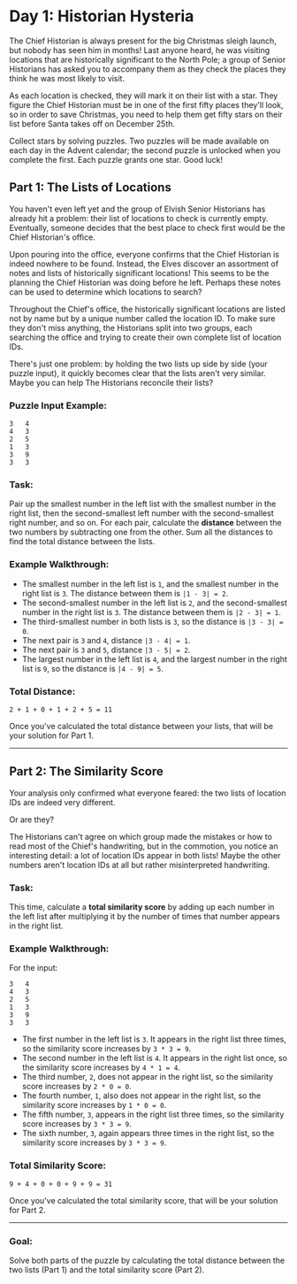 # Day 1: Historian Hysteria

The Chief Historian is always present for the big Christmas sleigh launch, but nobody has seen him in months! Last anyone heard, he was visiting locations that are historically significant to the North Pole; a group of Senior Historians has asked you to accompany them as they check the places they think he was most likely to visit.

As each location is checked, they will mark it on their list with a star. They figure the Chief Historian must be in one of the first fifty places they'll look, so in order to save Christmas, you need to help them get fifty stars on their list before Santa takes off on December 25th.

Collect stars by solving puzzles. Two puzzles will be made available on each day in the Advent calendar; the second puzzle is unlocked when you complete the first. Each puzzle grants one star. Good luck!

## Part 1: The Lists of Locations

You haven't even left yet and the group of Elvish Senior Historians has already hit a problem: their list of locations to check is currently empty. Eventually, someone decides that the best place to check first would be the Chief Historian's office.

Upon pouring into the office, everyone confirms that the Chief Historian is indeed nowhere to be found. Instead, the Elves discover an assortment of notes and lists of historically significant locations! This seems to be the planning the Chief Historian was doing before he left. Perhaps these notes can be used to determine which locations to search?

Throughout the Chief's office, the historically significant locations are listed not by name but by a unique number called the location ID. To make sure they don't miss anything, the Historians split into two groups, each searching the office and trying to create their own complete list of location IDs.

There's just one problem: by holding the two lists up side by side (your puzzle input), it quickly becomes clear that the lists aren't very similar. Maybe you can help The Historians reconcile their lists?

### Puzzle Input Example:

```
3   4
4   3
2   5
1   3
3   9
3   3
```

### Task:
Pair up the smallest number in the left list with the smallest number in the right list, then the second-smallest left number with the second-smallest right number, and so on. For each pair, calculate the **distance** between the two numbers by subtracting one from the other. Sum all the distances to find the total distance between the lists.

### Example Walkthrough:

- The smallest number in the left list is `1`, and the smallest number in the right list is `3`. The distance between them is `|1 - 3| = 2`.
- The second-smallest number in the left list is `2`, and the second-smallest number in the right list is `3`. The distance between them is `|2 - 3| = 1`.
- The third-smallest number in both lists is `3`, so the distance is `|3 - 3| = 0`.
- The next pair is `3` and `4`, distance `|3 - 4| = 1`.
- The next pair is `3` and `5`, distance `|3 - 5| = 2`.
- The largest number in the left list is `4`, and the largest number in the right list is `9`, so the distance is `|4 - 9| = 5`.

### Total Distance:  
`2 + 1 + 0 + 1 + 2 + 5 = 11`

Once you've calculated the total distance between your lists, that will be your solution for Part 1.

---

## Part 2: The Similarity Score

Your analysis only confirmed what everyone feared: the two lists of location IDs are indeed very different.

Or are they?

The Historians can't agree on which group made the mistakes or how to read most of the Chief's handwriting, but in the commotion, you notice an interesting detail: a lot of location IDs appear in both lists! Maybe the other numbers aren't location IDs at all but rather misinterpreted handwriting.

### Task:
This time, calculate a **total similarity score** by adding up each number in the left list after multiplying it by the number of times that number appears in the right list.

### Example Walkthrough:

For the input:

```
3   4
4   3
2   5
1   3
3   9
3   3
```

- The first number in the left list is `3`. It appears in the right list three times, so the similarity score increases by `3 * 3 = 9`.
- The second number in the left list is `4`. It appears in the right list once, so the similarity score increases by `4 * 1 = 4`.
- The third number, `2`, does not appear in the right list, so the similarity score increases by `2 * 0 = 0`.
- The fourth number, `1`, also does not appear in the right list, so the similarity score increases by `1 * 0 = 0`.
- The fifth number, `3`, appears in the right list three times, so the similarity score increases by `3 * 3 = 9`.
- The sixth number, `3`, again appears three times in the right list, so the similarity score increases by `3 * 3 = 9`.

### Total Similarity Score:  
`9 + 4 + 0 + 0 + 9 + 9 = 31`

Once you've calculated the total similarity score, that will be your solution for Part 2.

---

### Goal:
Solve both parts of the puzzle by calculating the total distance between the two lists (Part 1) and the total similarity score (Part 2).


